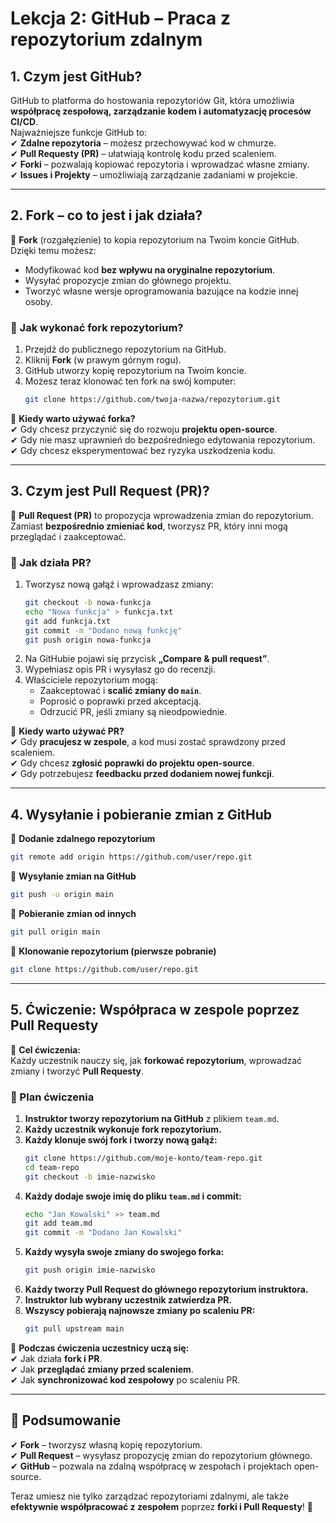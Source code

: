 # Lekcja 2: GitHub – Praca z repozytorium zdalnym  

## **1. Czym jest GitHub?**  
GitHub to platforma do hostowania repozytoriów Git, która umożliwia **współpracę zespołową, zarządzanie kodem i automatyzację procesów CI/CD**.  
Najważniejsze funkcje GitHub to:  
✔ **Zdalne repozytoria** – możesz przechowywać kod w chmurze.  
✔ **Pull Requesty (PR)** – ułatwiają kontrolę kodu przed scaleniem.  
✔ **Forki** – pozwalają kopiować repozytoria i wprowadzać własne zmiany.  
✔ **Issues i Projekty** – umożliwiają zarządzanie zadaniami w projekcie.  

---

## **2. Fork – co to jest i jak działa?**  
🔹 **Fork** (rozgałęzienie) to kopia repozytorium na Twoim koncie GitHub. Dzięki temu możesz:  
- Modyfikować kod **bez wpływu na oryginalne repozytorium**.  
- Wysyłać propozycje zmian do głównego projektu.  
- Tworzyć własne wersje oprogramowania bazujące na kodzie innej osoby.  

### **🔹 Jak wykonać fork repozytorium?**  
1. Przejdź do publicznego repozytorium na GitHub.  
2. Kliknij **Fork** (w prawym górnym rogu).  
3. GitHub utworzy kopię repozytorium na Twoim koncie.  
4. Możesz teraz klonować ten fork na swój komputer:  
   ```sh
   git clone https://github.com/twoja-nazwa/repozytorium.git
   ```

📌 **Kiedy warto używać forka?**  
✔ Gdy chcesz przyczynić się do rozwoju **projektu open-source**.  
✔ Gdy nie masz uprawnień do bezpośredniego edytowania repozytorium.  
✔ Gdy chcesz eksperymentować bez ryzyka uszkodzenia kodu.  

---

## **3. Czym jest Pull Request (PR)?**  
🔹 **Pull Request (PR)** to propozycja wprowadzenia zmian do repozytorium.  
Zamiast **bezpośrednio zmieniać kod**, tworzysz PR, który inni mogą przeglądać i zaakceptować.  

### **🔹 Jak działa PR?**  
1. Tworzysz nową gałąź i wprowadzasz zmiany:  
   ```sh
   git checkout -b nowa-funkcja
   echo "Nowa funkcja" > funkcja.txt
   git add funkcja.txt
   git commit -m "Dodano nową funkcję"
   git push origin nowa-funkcja
   ```
2. Na GitHubie pojawi się przycisk **„Compare & pull request”**.  
3. Wypełniasz opis PR i wysyłasz go do recenzji.  
4. Właściciele repozytorium mogą:  
   - Zaakceptować i **scalić zmiany do `main`**.  
   - Poprosić o poprawki przed akceptacją.  
   - Odrzucić PR, jeśli zmiany są nieodpowiednie.  

📌 **Kiedy warto używać PR?**  
✔ Gdy **pracujesz w zespole**, a kod musi zostać sprawdzony przed scaleniem.  
✔ Gdy chcesz **zgłosić poprawki do projektu open-source**.  
✔ Gdy potrzebujesz **feedbacku przed dodaniem nowej funkcji**.  

---

## **4. Wysyłanie i pobieranie zmian z GitHub**  

🔹 **Dodanie zdalnego repozytorium**  
```sh
git remote add origin https://github.com/user/repo.git
```

🔹 **Wysyłanie zmian na GitHub**  
```sh
git push -u origin main
```

🔹 **Pobieranie zmian od innych**  
```sh
git pull origin main
```

🔹 **Klonowanie repozytorium (pierwsze pobranie)**  
```sh
git clone https://github.com/user/repo.git
```

---

## **5. Ćwiczenie: Współpraca w zespole poprzez Pull Requesty**  

📌 **Cel ćwiczenia:**  
Każdy uczestnik nauczy się, jak **forkować repozytorium**, wprowadzać zmiany i tworzyć **Pull Requesty**.  

### **🔹 Plan ćwiczenia**  
1. **Instruktor tworzy repozytorium na GitHub** z plikiem `team.md`.  
2. **Każdy uczestnik wykonuje fork repozytorium.**  
3. **Każdy klonuje swój fork i tworzy nową gałąź:**  
   ```sh
   git clone https://github.com/moje-konto/team-repo.git
   cd team-repo
   git checkout -b imie-nazwisko
   ```
4. **Każdy dodaje swoje imię do pliku `team.md` i commit:**  
   ```sh
   echo "Jan Kowalski" >> team.md
   git add team.md
   git commit -m "Dodano Jan Kowalski"
   ```
5. **Każdy wysyła swoje zmiany do swojego forka:**  
   ```sh
   git push origin imie-nazwisko
   ```
6. **Każdy tworzy Pull Request do głównego repozytorium instruktora.**  
7. **Instruktor lub wybrany uczestnik zatwierdza PR.**  
8. **Wszyscy pobierają najnowsze zmiany po scaleniu PR:**  
   ```sh
   git pull upstream main
   ```

📌 **Podczas ćwiczenia uczestnicy uczą się:**  
✔ Jak działa **fork i PR**.  
✔ Jak **przeglądać zmiany przed scaleniem**.  
✔ Jak **synchronizować kod zespołowy** po scaleniu PR.  

---

## **🚀 Podsumowanie**  

✔ **Fork** – tworzysz własną kopię repozytorium.  
✔ **Pull Request** – wysyłasz propozycję zmian do repozytorium głównego.  
✔ **GitHub** – pozwala na zdalną współpracę w zespołach i projektach open-source.  

Teraz umiesz nie tylko zarządzać repozytoriami zdalnymi, ale także **efektywnie współpracować z zespołem** poprzez **forki i Pull Requesty**! 🚀  
